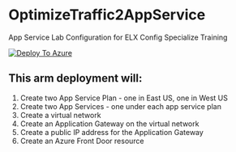 # OptimizeTraffic2AppService
App Service Lab Configuration for ELX Config Specialize Training

[![Deploy To Azure](https://aka.ms/deploytoazurebutton)](https://portal.azure.com/#create/Microsoft.Template/uri/https%3A%2F%2Fraw.githubusercontent.com%2Famymcel%2FAppService.Config.Specialist.OptimizeTraffic%2Fmain%2Fazuredeploy.json)

## This arm deployment will:

1. Create two App Service Plan - one in East US, one in West US
2. Create two App Services - one under each app service plan
3. Create a virtual network
4. Create an Application Gateway on the virtual network
5. Create a public IP address for the Application Gateway
6. Create an Azure Front Door resource

